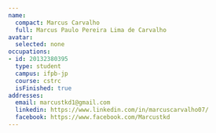 ```yaml
---
name:
  compact: Marcus Carvalho
  full: Marcus Paulo Pereira Lima de Carvalho
avatar:
  selected: none
occupations:
- id: 20132380395
  type: student
  campus: ifpb-jp
  course: cstrc
  isFinished: true
addresses:
  email: marcustkd1@gmail.com
  linkedin: https://www.linkedin.com/in/marcuscarvalho07/
  facebook: https://www.facebook.com/Marcustkd
---
```

